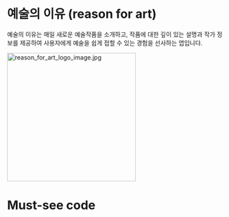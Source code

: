 # 예술의 이유 (reason for art)

예술의 이유는 매일 새로운 예술작품을 소개하고, 작품에 대한 깊이 있는 설명과 작가 정보를 제공하여 사용자에게 예술을 쉽게 접할 수 있는 경험을 선사하는 앱입니다.

<img src="assets/reason_for_art_logo_image.jpg" alt="reason_for_art_logo_image.jpg" width="300" height="300"/>

# Must-see code

